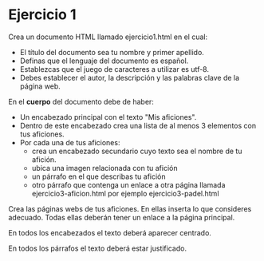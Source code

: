 # Ejercicio 1
Crea un documento HTML llamado ejercicio1.html en el cual:
- El título del documento sea tu nombre y primer apellido.
- Definas que el lenguaje del documento es español.
- Establezcas que el juego de caracteres a utilizar es utf-8.
- Debes establecer el autor, la descripción y las palabras clave de la página web.

En el **cuerpo** del documento debe de haber:

- Un encabezado principal con el texto "Mis aficiones".
- Dentro de este encabezado crea una lista de al menos 3 elementos con tus aficiones.
- Por cada una de tus aficiones:
  - crea un encabezado secundario cuyo texto sea el nombre de tu afición.
  - ubica una imagen relacionada con tu afición
  - un párrafo en el que describas tu afición
  - otro párrafo que contenga un enlace a otra página llamada ejercicio3-aficion.html por ejemplo ejercicio3-padel.html

Crea las páginas webs de tus aficiones. En ellas inserta lo que consideres adecuado. Todas ellas deberán tener un enlace a la página principal.

En todos los encabezados el texto deberá aparecer centrado.

En todos los párrafos el texto deberá estar justificado.